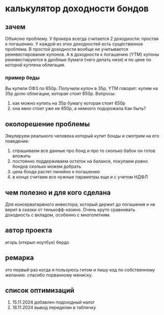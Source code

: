 # калькулятор доходности бондов
## зачем
Объясню проблему. У брокера всегда считается 2 доходности: простая к погашению. У каждой из этих доходностей есть существенное проблема. В простой доходности вообще не учитывается реинвестирование купонов. А в доходности к погашению (YTM) купоны реинвестируются в дробные бумаги (чего делать низя) и по цене по которой куплена облигация. 
### пример беды
Вы купили ОФЗ по 650р. Получили купон в 35р. YTM говорит: купим на 35р долю облигации, которая стоит 650р. 
Вопросы: 
1. как можно купить на 35р бумагу которая стоит 650р
2. она явно стоит уже не 650р, а немного подорожала
Как быть?
## околорешение проблемы
Эмулируем реального человека который купит бонды и смотрим на его поведение:
1. спрашиваем все данные про бонд и про то сколько бабок он готов вложить
2. постоянно поддерживаем остаток на балансе, покупаем ровно бондов сколько можем добрать
3. цена бонда растет линейно к погашению
4. в конце считаем все нужные параметры еще и с учетом НДФЛ
## чем полезно и для кого сделана
Для консерватирвного инвестора, который держит до погашения и не верит в сказки от тинькофф-казино. Очень круто сравнивать доходность с вкладом, особенно с многолетним.
## автор проекта
игорь (открыл ноутбук) бердо
## ремарка
это первый раз когда я пользуюсь гитом и пишу код по собственному желанию. спасибо порванному мениску.
## список оптимизаций
1. 15.11.2024 добавлен подоходный налог
2. 16.11.2024 вывод переделан в табличку